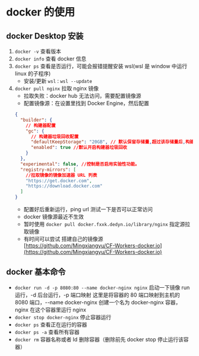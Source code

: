 # docker 的使用

## docker Desktop 安装

1. `docker -v` 查看版本
2. `docker info` 查看 docker 信息
3. `docker ps` 查看是否运行，可能会报错提醒安装 wsl(wsl 是 window 中运行 linux 的子程序)
   - 安装/更新 `wsl：wsl --update`
4. `docker pull nginx` 拉取 nginx 镜像
   - 拉取失败：docker hub 无法访问，需要配置镜像源
   - 配置镜像源：在设置里找到 Docker Engine，然后配置
   ```json
   {
     "builder": {
       // 构建器配置
       "gc": {
         // 构建器垃圾回收配置
         "defaultKeepStorage": "20GB", // 默认保留存储量,超过该存储量后,构建器会自动清理旧的构建缓存
         "enabled": true //默认开启构建器垃圾回收
       }
     },
     "experimental": false, //控制是否启用实验性功能。
     "registry-mirrors": [
       //拉取镜像的镜像加速器 URL 列表
       "https://get.docker.com",
       "https://download.docker.com"
     ]
   }
   ```
   - 配置好后重新运行，ping url 测试一下是否可以正常访问
   - docker 镜像源最近不生效
   - 暂时使用 `docker pull docker.fxxk.dedyn.io/library/nginx` 指定源拉取镜像
   - 有时间可以尝试 搭建自己的镜像源 [https://github.com/Mingxiangyu/CF-Workers-docker.io](https://github.com/Mingxiangyu/CF-Workers-docker.io)
   
## docker 基本命令
- `docker run -d -p 8080:80 --name docker-nginx nginx` 启动一下镜像 run 运行，-d 后台运行，-p 端口映射 这里是将容器的 80 端口映射到主机的 8080 端口，--name docker-nginx 创建一个名为 docker-nginx 容器，nginx 在这个容器里运行 nginx
- `docker stop docker-nginx` 停止容器运行
- `docker ps` 查看正在运行的容器
- `docker ps -a` 查看所有容器
- `docker rm` 容器名称或者 Id 删除容器（删除前先 docker stop 停止运行该容器）


